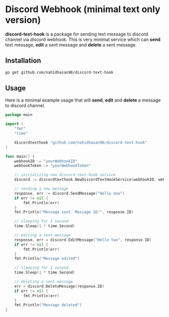 # Discord Webhook (minimal text only version)

**discord-text-hook** is a package for sending text message to discord channel via discord webhook. This is very minimal service which can **send** text message, **edit** a sent message and **delete** a sent message.


## Installation

```bash
go get github.com/nahidhasan98/discord-text-hook
```


## Usage

Here is a minimal example usage that will **send**, **edit** and **delete** a message to discord channel.

```go
package main

import (
	"fmt"
	"time"

	discordtexthook "github.com/nahidhasan98/discord-text-hook"
)

func main() {
	webhookID := "yourWebhookID"
	webhookToken := "yourWebhookToken"

	// initializing new discord-text-hook service
	discord := discordtexthook.NewDiscordTextHookService(webhookID, webhookToken)

	// sending a new message
	response, err := discord.SendMessage("Hello one")
	if err != nil {
		fmt.Println(err)
	}
	fmt.Println("Message sent. Message ID:", response.ID)

	// sleeping for 1 second
	time.Sleep(1 * time.Second)

	// editing a sent message
	response, err = discord.EditMessage("Hello two", response.ID)
	if err != nil {
		fmt.Println(err)
	}
	fmt.Println("Message edited")

	// sleeping for 1 second
	time.Sleep(1 * time.Second)

	// deleting a sent message
	err = discord.DeleteMessage(response.ID)
	if err != nil {
		fmt.Println(err)
	}
	fmt.Println("Message deleted")
}
```